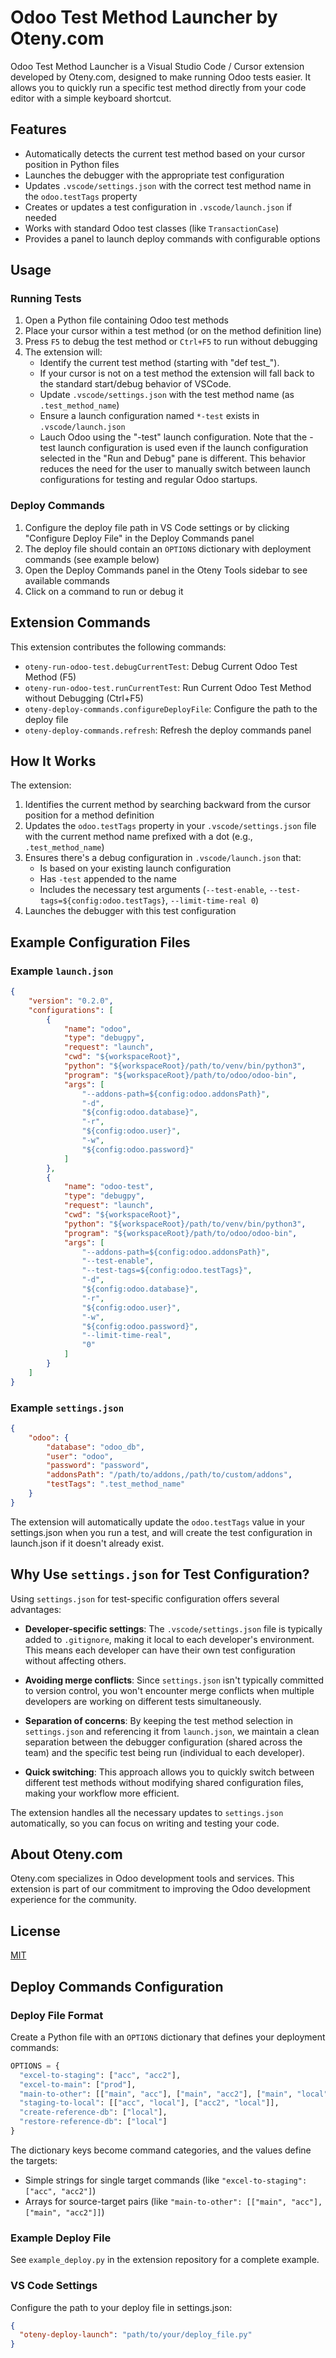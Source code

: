 # Odoo Test Method Launcher by Oteny.com

Odoo Test Method Launcher is a Visual Studio Code / Cursor extension developed by Oteny.com, designed to make running Odoo tests easier. It allows you to quickly run a specific test method directly from your code editor with a simple keyboard shortcut.

## Features

- Automatically detects the current test method based on your cursor position in Python files
- Launches the debugger with the appropriate test configuration
- Updates `.vscode/settings.json` with the correct test method name in the `odoo.testTags` property
- Creates or updates a test configuration in `.vscode/launch.json` if needed
- Works with standard Odoo test classes (like `TransactionCase`)
- Provides a panel to launch deploy commands with configurable options

## Usage

### Running Tests

1. Open a Python file containing Odoo test methods
2. Place your cursor within a test method (or on the method definition line)
3. Press `F5` to debug the test method or `Ctrl+F5` to run without debugging
4. The extension will:
   - Identify the current test method (starting with "def test_").
   - If your cursor is not on a test method the extension will fall back to the standard start/debug behavior of VSCode.
   - Update `.vscode/settings.json` with the test method name (as `.test_method_name`)
   - Ensure a launch configuration named `*-test` exists in `.vscode/launch.json`
   - Lauch Odoo using the "-test" launch configuration. Note that the -test launch configuration is used even if the launch configuration selected in the "Run and Debug" pane is different. This behavior reduces the need for the user to manually switch between launch configurations for testing and regular Odoo startups.

### Deploy Commands

1. Configure the deploy file path in VS Code settings or by clicking "Configure Deploy File" in the Deploy Commands panel
2. The deploy file should contain an `OPTIONS` dictionary with deployment commands (see example below)
3. Open the Deploy Commands panel in the Oteny Tools sidebar to see available commands
4. Click on a command to run or debug it

## Extension Commands

This extension contributes the following commands:

- `oteny-run-odoo-test.debugCurrentTest`: Debug Current Odoo Test Method (F5)
- `oteny-run-odoo-test.runCurrentTest`: Run Current Odoo Test Method without Debugging (Ctrl+F5)
- `oteny-deploy-commands.configureDeployFile`: Configure the path to the deploy file
- `oteny-deploy-commands.refresh`: Refresh the deploy commands panel

## How It Works

The extension:

1. Identifies the current method by searching backward from the cursor position for a method definition
2. Updates the `odoo.testTags` property in your `.vscode/settings.json` file with the current method name prefixed with a dot (e.g., `.test_method_name`)
3. Ensures there's a debug configuration in `.vscode/launch.json` that:
   - Is based on your existing launch configuration
   - Has `-test` appended to the name
   - Includes the necessary test arguments (`--test-enable`, `--test-tags=${config:odoo.testTags}`, `--limit-time-real 0`)
4. Launches the debugger with this test configuration

## Example Configuration Files

### Example `launch.json`

```json
{
    "version": "0.2.0",
    "configurations": [
        {
            "name": "odoo",
            "type": "debugpy",
            "request": "launch",
            "cwd": "${workspaceRoot}",
            "python": "${workspaceRoot}/path/to/venv/bin/python3",
            "program": "${workspaceRoot}/path/to/odoo/odoo-bin",
            "args": [
                "--addons-path=${config:odoo.addonsPath}",
                "-d",
                "${config:odoo.database}",
                "-r",
                "${config:odoo.user}",
                "-w",
                "${config:odoo.password}"
            ]
        },
        {
            "name": "odoo-test",
            "type": "debugpy",
            "request": "launch",
            "cwd": "${workspaceRoot}",
            "python": "${workspaceRoot}/path/to/venv/bin/python3",
            "program": "${workspaceRoot}/path/to/odoo/odoo-bin",
            "args": [
                "--addons-path=${config:odoo.addonsPath}",
                "--test-enable",
                "--test-tags=${config:odoo.testTags}",
                "-d",
                "${config:odoo.database}",
                "-r",
                "${config:odoo.user}",
                "-w",
                "${config:odoo.password}",
                "--limit-time-real",
                "0"
            ]
        }
    ]
}
```

### Example `settings.json`

```json
{
    "odoo": {
        "database": "odoo_db",
        "user": "odoo",
        "password": "password",
        "addonsPath": "/path/to/addons,/path/to/custom/addons",
        "testTags": ".test_method_name"
    }
}
```

The extension will automatically update the `odoo.testTags` value in your settings.json when you run a test, and will create the test configuration in launch.json if it doesn't already exist.

## Why Use `settings.json` for Test Configuration?

Using `settings.json` for test-specific configuration offers several advantages:

- **Developer-specific settings**: The `.vscode/settings.json` file is typically added to `.gitignore`, making it local to each developer's environment. This means each developer can have their own test configuration without affecting others.

- **Avoiding merge conflicts**: Since `settings.json` isn't typically committed to version control, you won't encounter merge conflicts when multiple developers are working on different tests simultaneously.

- **Separation of concerns**: By keeping the test method selection in `settings.json` and referencing it from `launch.json`, we maintain a clean separation between the debugger configuration (shared across the team) and the specific test being run (individual to each developer).

- **Quick switching**: This approach allows you to quickly switch between different test methods without modifying shared configuration files, making your workflow more efficient.

The extension handles all the necessary updates to `settings.json` automatically, so you can focus on writing and testing your code.

## About Oteny.com

Oteny.com specializes in Odoo development tools and services. This extension is part of our commitment to improving the Odoo development experience for the community.

## License

[MIT](LICENSE)

## Deploy Commands Configuration

### Deploy File Format

Create a Python file with an `OPTIONS` dictionary that defines your deployment commands:

```python
OPTIONS = {
  "excel-to-staging": ["acc", "acc2"],
  "excel-to-main": ["prod"],
  "main-to-other": [["main", "acc"], ["main", "acc2"], ["main", "local"]],
  "staging-to-local": [["acc", "local"], ["acc2", "local"]],
  "create-reference-db": ["local"],
  "restore-reference-db": ["local"]
}
```

The dictionary keys become command categories, and the values define the targets:
- Simple strings for single target commands (like `"excel-to-staging": ["acc", "acc2"]`)
- Arrays for source-target pairs (like `"main-to-other": [["main", "acc"], ["main", "acc2"]]`)

### Example Deploy File

See `example_deploy.py` in the extension repository for a complete example.

### VS Code Settings

Configure the path to your deploy file in settings.json:

```json
{
  "oteny-deploy-launch": "path/to/your/deploy_file.py"
}
```
